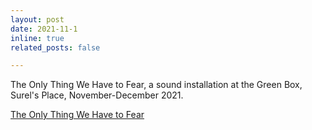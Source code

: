 ```yaml
---
layout: post
date: 2021-11-1
inline: true
related_posts: false

---
```


The Only Thing We Have to Fear, a sound installation at the Green Box, Surel's Place, November-December 2021.

<a href="http://vud.org/theonlything.html">The Only Thing We Have to Fear